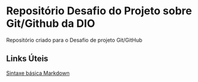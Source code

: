 # Repositório Desafio do Projeto sobre Git/Github da DIO
Repositório criado para o Desafio de projeto Git/GitHub
## Links Úteis
[Sintaxe básica Markdown](https://www.markdownguide.org/basic-syntax)
